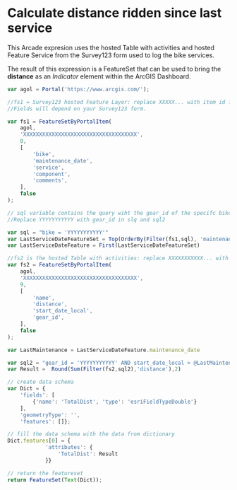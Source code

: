 # Calculate distance ridden since last service

This Arcade expresion uses the hosted Table with activities and hosted Feature Service from the Survey123 form used to log the bike services.

The result of this expression is a FeatureSet that can be used to bring the **distance** as an *Indicator* element within the ArcGIS Dashboard. 


```js
var agol = Portal('https://www.arcgis.com/');

//fs1 = Survey123 hosted Feature Layer: replace XXXXX... with item id for this hosted feature layer and fields as needed. 
//Fields will depend on your Survey123 form.

var fs1 = FeatureSetByPortalItem(
    agol,
    'XXXXXXXXXXXXXXXXXXXXXXXXXXXXXXXXXXXX',
    0,
    [
        'bike',
        'maintenance_date',
        'service',
        'component',
        'comments',
    ],
    false
);

// sql variable contains the query wiht the gear_id of the specifc bike you want to calculate distance since last service. 
//Replace YYYYYYYYYYY with gear_id in slq and sql2

var sql = "bike = 'YYYYYYYYYYY'"
var LastServiceDateFeatureSet = Top(OrderBy(Filter(fs1,sql), 'maintenance_date DESC'),1)
var LastServiceDateFeature = First(LastServiceDateFeatureSet)

//fs2 is the hosted Table with activities: replace XXXXXXXXXXX... with item id for this table
var fs2 = FeatureSetByPortalItem(
    agol,
    'XXXXXXXXXXXXXXXXXXXXXXXXXXXXXXXXXXXX',
    9,
    [
        'name',
        'distance',
        'start_date_local',
        'gear_id',
    ],
    false
);

var LastMaintenance = LastServiceDateFeature.maintenance_date

var sql2 = "gear_id = 'YYYYYYYYYYY' AND start_date_local > @LastMaintenance"
var Result =  Round(Sum(Filter(fs2,sql2),'distance'),2)

// create data schema
var Dict = {
    'fields': [
        {'name': 'TotalDist', 'type': 'esriFieldTypeDouble'}
    ],
    'geometryType': '',   
    'features': []};

// fill the data schema with the data from dictionary
Dict.features[0] = {
            'attributes': {
                'TotalDist': Result
            }}

// return the featureset
return FeatureSet(Text(Dict));
```
